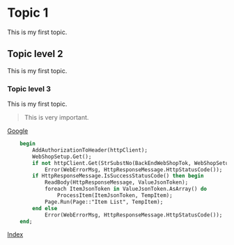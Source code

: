 # Topic 1

This is my first topic.

## Topic level 2

This is my first topic.

### Topic level 3

This is my first topic.

> This is very important.

[Google](www.google.com)

```pas
    begin
        AddAuthorizationToHeader(httpClient);
        WebShopSetup.Get();
        if not httpClient.Get(StrSubstNo(BackEndWebShopTok, WebShopSetup."BackEnd Web Service URL"), HttpResponseMessage) then
            Error(WebErrorMsg, HttpResponseMessage.HttpStatusCode());
        if HttpResponseMessage.IsSuccessStatusCode() then begin
            ReadBody(HttpResponseMessage, ValueJsonToken);
            foreach ItemJsonToken in ValueJsonToken.AsArray() do
                ProcessItem(ItemJsonToken, TempItem);
            Page.Run(Page::"Item List", TempItem);
        end else
            Error(WebErrorMsg, HttpResponseMessage.HttpStatusCode());
    end;
```

[Index](/help/Index.md)